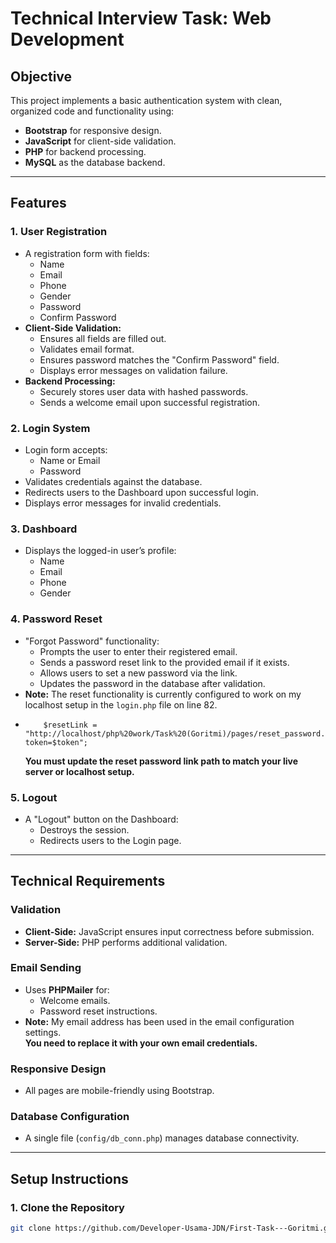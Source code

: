 # Technical Interview Task: Web Development

## Objective
This project implements a basic authentication system with clean, organized code and functionality using:
- **Bootstrap** for responsive design.
- **JavaScript** for client-side validation.
- **PHP** for backend processing.
- **MySQL** as the database backend.

---

## Features

### 1. User Registration
- A registration form with fields:
  - Name
  - Email
  - Phone
  - Gender
  - Password
  - Confirm Password
- **Client-Side Validation:**
  - Ensures all fields are filled out.
  - Validates email format.
  - Ensures password matches the "Confirm Password" field.
  - Displays error messages on validation failure.
- **Backend Processing:**
  - Securely stores user data with hashed passwords.
  - Sends a welcome email upon successful registration.

### 2. Login System
- Login form accepts:
  - Name or Email
  - Password
- Validates credentials against the database.
- Redirects users to the Dashboard upon successful login.
- Displays error messages for invalid credentials.

### 3. Dashboard
- Displays the logged-in user’s profile:
  - Name
  - Email
  - Phone
  - Gender

### 4. Password Reset
- "Forgot Password" functionality:
  - Prompts the user to enter their registered email.
  - Sends a password reset link to the provided email if it exists.
  - Allows users to set a new password via the link.
  - Updates the password in the database after validation.
- **Note:** The reset functionality is currently configured to work on my localhost setup in the `login.php` file on line 82.
-         $resetLink = "http://localhost/php%20work/Task%20(Goritmi)/pages/reset_password.php?token=$token";
  
  **You must update the reset password link path to match your live server or localhost setup.**

### 5. Logout
- A "Logout" button on the Dashboard:
  - Destroys the session.
  - Redirects users to the Login page.

---

## Technical Requirements
### Validation
- **Client-Side:** JavaScript ensures input correctness before submission.
- **Server-Side:** PHP performs additional validation.

### Email Sending
- Uses **PHPMailer** for:
  - Welcome emails.
  - Password reset instructions.
- **Note:** My email address has been used in the email configuration settings.  
  **You need to replace it with your own email credentials.**

### Responsive Design
- All pages are mobile-friendly using Bootstrap.

### Database Configuration
- A single file (`config/db_conn.php`) manages database connectivity.

---

## Setup Instructions

### 1. Clone the Repository
```bash
git clone https://github.com/Developer-Usama-JDN/First-Task---Goritmi.git

